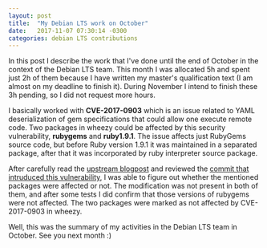 ```yaml
---
layout: post
title:  "My Debian LTS work on October"
date:   2017-11-07 07:30:14 -0300
categories: debian LTS contributions
---
```


In this post I describe the work that I've done until the end of October
in the context of the Debian LTS team. This month I was allocated 5h and spent
just 2h of them because I have written my master's qualification text (I am
almost on my deadline to finish it). During November I intend to finish these
3h pending, so I did not request more hours.

I basically worked with **CVE-2017-0903** which is an issue related to YAML
deserialization of gem specifications that could allow one execute remote code.
Two packages in wheezy could be affected by this security vulnerability,
**rubygems** and **ruby1.9.1**. The issue affects just RubyGems source code,
but before Ruby version 1.9.1 it was maintained in a separated package, after
that it was incorporated by ruby interpreter source package.

After carefully read the
[upstream blogpost](http://blog.rubygems.org/2017/10/09/unsafe-object-deserialization-vulnerability.html)
and reviewed the
[commit that intruduced this vulnerability](https://github.com/rubygems/rubygems/commit/3f2e05972c85d4f4d9cd5e56e5b033bfb4d11b84),
I was able to figure out whether the mentioned packages were affected or not.
The modification was not present in both of them, and after some tests I did
confirm that those versions of rubygems were not affected. The two packages
were marked as not affected by CVE-2017-0903 in wheezy.

Well, this was the summary of my activities in the Debian LTS team in
October.  See you next month :)
